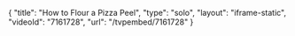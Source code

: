{
    "title": "How to Flour a Pizza Peel",
    "type": "solo",
    "layout": "iframe-static",
    "videoId": "7161728",
    "url": "\/tvpembed\/7161728"
}